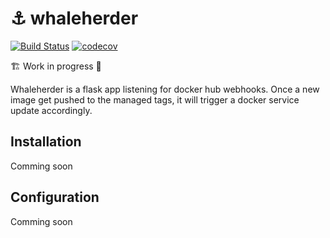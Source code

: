 # ⚓️ whaleherder

[![Build Status](https://travis-ci.org/etienne-napoleone/whaleherder.svg?branch=master)](https://travis-ci.org/etienne-napoleone/whaleherder) [![codecov](https://codecov.io/gh/etienne-napoleone/whaleherder/branch/master/graph/badge.svg)](https://codecov.io/gh/etienne-napoleone/whaleherder)

🏗 Work in progress 🚧

Whaleherder is a flask app listening for docker hub webhooks. Once a new image get pushed to the managed tags, it will trigger a docker service update accordingly.

## Installation

Comming soon

## Configuration

Comming soon
